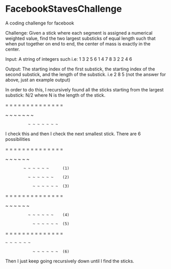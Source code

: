 FacebookStavesChallenge
=======================

A coding challenge for facebook


Challenge:
  Given a stick where each segment is assigned a numerical weighted value, find the two largest substicks of equal length such that when put together on end to end, the center of mass is exactly in the center. 

Input: A string of integers such i.e: 1 3 2 5 6 1 4 7 8 3 2 2 4 6

Output: The starting index of the first substick, the starting index of the second substick, and the length of the substick. i.e 2 8 5 (not the answer for above, just an example output)

In order to do this, I recursively found all the sticks starting from the largest substick: N/2 where N is the length of the stick.

= = = = = = = = = = = = = =

~ ~ ~ ~ ~ ~ ~

              ~ ~ ~ ~ ~ ~ ~
              
I check this and then I check the next smallest stick. There are 6 possibilities

= = = = = = = = = = = = = =

~ ~ ~ ~ ~ ~

            ~ ~ ~ ~ ~ ~      (1)
            
              ~ ~ ~ ~ ~ ~    (2)
              
                ~ ~ ~ ~ ~ ~  (3)
                
= = = = = = = = = = = = = =

  ~ ~ ~ ~ ~ ~
  
              ~ ~ ~ ~ ~ ~    (4)
              
                ~ ~ ~ ~ ~ ~  (5)
                
= = = = = = = = = = = = = =

    ~ ~ ~ ~ ~ ~
    
                ~ ~ ~ ~ ~ ~  (6)
                
Then I just keep going recursively down until I find the sticks.
              

